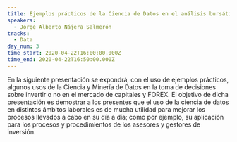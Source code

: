```yaml
---
title: Ejemplos prácticos de la Ciencia de Datos en el análisis bursátil.
speakers:
  - Jorge Alberto Nájera Salmerón
tracks:
  - Data
day_num: 3
time_start: 2020-04-22T16:00:00.000Z
time_end: 2020-04-22T16:50:00.000Z
---
```

En la siguiente presentación se expondrá, con el uso de ejemplos prácticos, algunos usos de la Ciencia y Minería de Datos en la toma de decisiones sobre invertir o no en el mercado de capitales y FOREX. El objetivo de dicha presentación es demostrar a los presentes que el uso de la ciencia de datos en distintos ámbitos laborales es de mucha utilidad para mejorar los procesos llevados a cabo en su día a día; como por ejemplo, su aplicación para los procesos y procedimientos de los asesores y gestores de inversión.